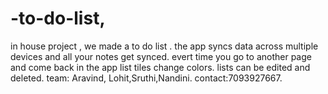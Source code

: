 # -to-do-list,
in house project ,
we made a to do list .
the app syncs data across multiple devices and all your notes get synced.
evert time you go to another page and come back in the app list tiles change colors.
lists can be edited and deleted.
team: Aravind, Lohit,Sruthi,Nandini.
contact:7093927667.

